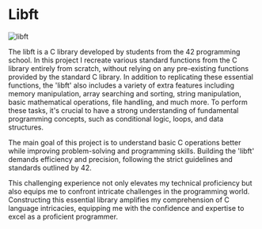 #  Libft

![libft](https://github.com/debsalbornoz/libft/assets/119970138/69193828-fe13-41ae-8ed5-1b102ac8dc9c)

The libft is a C library developed by students from the 42 programming school. In this project I recreate various standard functions from the C library entirely from scratch, without relying on any pre-existing functions provided by the standard C library. In addition to replicating these essential functions, the 'libft' also includes a variety of extra features including memory manipulation, array searching and sorting, string manipulation, basic mathematical operations, file handling, and much more. To perform these tasks, it's crucial to have a strong understanding of fundamental programming concepts, such as conditional logic, loops, and data structures.

The main goal of this project is to understand basic C operations better while improving problem-solving and programming skills. Building the 'libft' demands efficiency and precision, following the strict guidelines and standards outlined by 42.

This challenging experience not only elevates my technical proficiency but also equips me to confront intricate challenges in the programming world. Constructing this essential library amplifies my comprehension of C language intricacies, equipping me with the confidence and expertise to excel as a proficient programmer.

